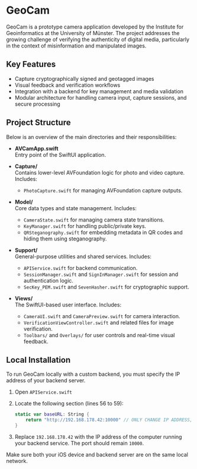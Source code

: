 # GeoCam

GeoCam is a prototype camera application developed by the Institute for Geoinformatics at the University of Münster. The project addresses the growing challenge of verifying the authenticity of digital media, particularly in the context of misinformation and manipulated images.

## Key Features

- Capture cryptographically signed and geotagged images
- Visual feedback and verification workflows
- Integration with a backend for key management and media validation
- Modular architecture for handling camera input, capture sessions, and secure processing

## Project Structure

Below is an overview of the main directories and their responsibilities:

- **AVCamApp.swift**  
  Entry point of the SwiftUI application.

- **Capture/**  
  Contains lower-level AVFoundation logic for photo and video capture. Includes:
  - `PhotoCapture.swift` for managing AVFoundation capture outputs.

- **Model/**  
  Core data types and state management. Includes:
  - `CameraState.swift` for managing camera state transitions.
  - `KeyManager.swift` for handling public/private keys.
  - `QRSteganography.swift` for embedding metadata in QR codes and hiding them using steganography.

- **Support/**  
  General-purpose utilities and shared services. Includes:
  - `APIService.swift` for backend communication.
  - `SessionManager.swift` and `SignInManager.swift` for session and authentication logic.
  - `SecKey_PEM.swift` and `SevenHasher.swift` for cryptographic support.

- **Views/**  
  The SwiftUI-based user interface. Includes:
  - `CameraUI.swift` and `CameraPreview.swift` for camera interaction.
  - `VerificationViewController.swift` and related files for image verification.
  - `Toolbars/` and `Overlays/` for user controls and real-time visual feedback.

## Local Installation

To run GeoCam locally with a custom backend, you must specify the IP address of your backend server.

1. Open `APIService.swift`
2. Locate the following section (lines 56 to 59):

    ```swift
    static var baseURL: String {
        return "http://192.168.178.42:10000" // ONLY CHANGE IP ADDRESS, NO NEED TO CHANGE PORT
    }
    ```

3. Replace `192.168.178.42` with the IP address of the computer running your backend service. The port should remain `10000`.

Make sure both your iOS device and backend server are on the same local network.
